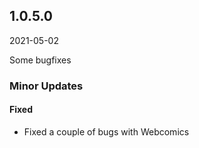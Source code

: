 ## 1.0.5.0

2021-05-02

Some bugfixes

### Minor Updates

#### Fixed

- Fixed a couple of bugs with Webcomics
